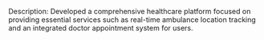 Description: Developed a comprehensive healthcare platform focused on providing essential services such as real-time ambulance location tracking and an integrated doctor appointment system for users.
